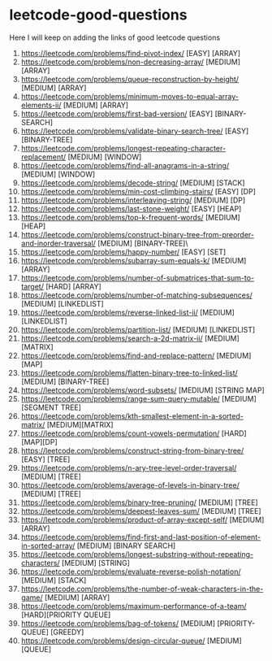 # leetcode-good-questions
Here I will keep on adding the links of good leetcode questions

1. https://leetcode.com/problems/find-pivot-index/ [EASY] [ARRAY]
2. https://leetcode.com/problems/non-decreasing-array/ [MEDIUM] [ARRAY]
3. https://leetcode.com/problems/queue-reconstruction-by-height/ [MEDIUM] [ARRAY]
4. https://leetcode.com/problems/minimum-moves-to-equal-array-elements-ii/ [MEDIUM] [ARRAY]
5. https://leetcode.com/problems/first-bad-version/ [EASY] [BINARY-SEARCH]
6. https://leetcode.com/problems/validate-binary-search-tree/ [EASY] [BINARY-TREE]
7. https://leetcode.com/problems/longest-repeating-character-replacement/ [MEDIUM] [WINDOW]
8. https://leetcode.com/problems/find-all-anagrams-in-a-string/ [MEDIUM] [WINDOW]
9. https://leetcode.com/problems/decode-string/ [MEDIUM] [STACK]
10. https://leetcode.com/problems/min-cost-climbing-stairs/ [EASY] [DP]
11. https://leetcode.com/problems/interleaving-string/ [MEDIUM] [DP]
12. https://leetcode.com/problems/last-stone-weight/ [EASY] [HEAP]
13. https://leetcode.com/problems/top-k-frequent-words/ [MEDIUM] [HEAP]
14. https://leetcode.com/problems/construct-binary-tree-from-preorder-and-inorder-traversal/ [MEDIUM] [BINARY-TREE]\
15. https://leetcode.com/problems/happy-number/ [EASY] [SET]
16. https://leetcode.com/problems/subarray-sum-equals-k/ [MEDIUM] [ARRAY]
17. https://leetcode.com/problems/number-of-submatrices-that-sum-to-target/ [HARD] [ARRAY]
18. https://leetcode.com/problems/number-of-matching-subsequences/ [MEDIUM] [LINKEDLIST]
19. https://leetcode.com/problems/reverse-linked-list-ii/ [MEDIUM] [LINKEDLIST]
20. https://leetcode.com/problems/partition-list/ [MEDIUM] [LINKEDLIST]
21. https://leetcode.com/problems/search-a-2d-matrix-ii/ [MEDIUM] [MATRIX]
22. https://leetcode.com/problems/find-and-replace-pattern/ [MEDIUM] [MAP]
23. https://leetcode.com/problems/flatten-binary-tree-to-linked-list/ [MEDIUM] [BINARY-TREE]
24. https://leetcode.com/problems/word-subsets/ [MEDIUM] [STRING MAP]
25. https://leetcode.com/problems/range-sum-query-mutable/ [MEDIUM] [SEGMENT TREE]
26. https://leetcode.com/problems/kth-smallest-element-in-a-sorted-matrix/ [MEDIUM][MATRIX]
27. https://leetcode.com/problems/count-vowels-permutation/ [HARD][MAP][DP]
28. https://leetcode.com/problems/construct-string-from-binary-tree/ [EASY] [TREE]
29. https://leetcode.com/problems/n-ary-tree-level-order-traversal/ [MEDIUM] [TREE]
30. https://leetcode.com/problems/average-of-levels-in-binary-tree/ [MEDIUM] [TREE]
31. https://leetcode.com/problems/binary-tree-pruning/ [MEDIUM] [TREE]
32. https://leetcode.com/problems/deepest-leaves-sum/ [MEDIUM] [TREE]
33. https://leetcode.com/problems/product-of-array-except-self/ [MEDIUM] [ARRAY]
34. https://leetcode.com/problems/find-first-and-last-position-of-element-in-sorted-array/ [MEDIUM] [BINARY SEARCH]
35. https://leetcode.com/problems/longest-substring-without-repeating-characters/ [MEDIUM] [STRING]
36. https://leetcode.com/problems/evaluate-reverse-polish-notation/ [MEDIUM] [STACK]
37. https://leetcode.com/problems/the-number-of-weak-characters-in-the-game/ [MEDIUM] [ARRAY]
38. https://leetcode.com/problems/maximum-performance-of-a-team/ [HARD][PRIORITY QUEUE]
39. https://leetcode.com/problems/bag-of-tokens/ [MEDIUM] [PRIORITY-QUEUE] [GREEDY]
40. https://leetcode.com/problems/design-circular-queue/ [MEDIUM] [QUEUE]
